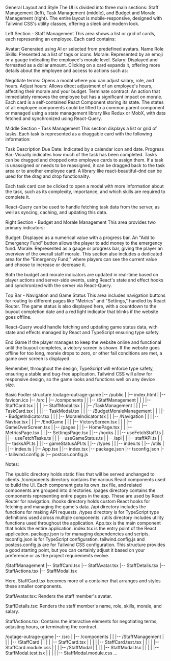 General Layout and Style
The UI is divided into three main sections: Staff Management (left), Task Management (middle), and Budget and Morale Management (right). The entire layout is mobile-responsive, designed with Tailwind CSS's utility classes, offering a sleek and modern look.

Left Section - Staff Management
This area shows a list or grid of cards, each representing an employee. Each card contains:

Avatar: Generated using AI or selected from predefined avatars.
Name
Role
Skills: Presented as a list of tags or icons.
Morale: Represented by an emoji or a gauge indicating the employee's morale level.
Salary: Displayed and formatted as a dollar amount.
Clicking on a card expands it, offering more details about the employee and access to actions such as:

Negotiate terms: Opens a modal where you can adjust salary, role, and hours.
Adjust hours: Allows direct adjustment of an employee's hours, affecting their morale and your budget.
Terminate contract: An action that immediately removes the employee but has a significant impact on morale.
Each card is a self-contained React Component storing its state. The states of all employee components could be lifted to a common parent component or managed using a state management library like Redux or MobX, with data fetched and synchronized using React-Query.

Middle Section - Task Management
This section displays a list or grid of tasks. Each task is represented as a draggable card with the following information:

Task Description
Due Date: Indicated by a calendar icon and date.
Progress Bar: Visually indicates how much of the task has been completed.
Tasks can be dragged and dropped onto employee cards to assign them. If a task is unassigned or needs to be reassigned, it can be dragged back to the task area or to another employee card. A library like react-beautiful-dnd can be used for the drag and drop functionality.

Each task card can be clicked to open a modal with more information about the task, such as its complexity, importance, and which skills are required to complete it.

React-Query can be used to handle fetching task data from the server, as well as syncing, caching, and updating this data.

Right Section - Budget and Morale Management
This area provides two primary indicators:

Budget: Displayed as a numerical value with a progress bar. An "Add to Emergency Fund" button allows the player to add money to the emergency fund.
Morale: Represented as a gauge or progress bar, giving the player an overview of the overall staff morale.
This section also includes a dedicated area for the "Emergency Fund," where players can see the current value and choose to increase or decrease it.

Both the budget and morale indicators are updated in real-time based on player actions and server-side events, using React's state and effect hooks and synchronized with the server via React-Query.

Top Bar - Navigation and Game Status
This area includes navigation buttons for routing to different pages like "Metrics" and "Settings," handled by React Router. The game status is also displayed here, with a countdown to the buyout completion date and a red light indicator that blinks if the website goes offline.

React-Query would handle fetching and updating game status data, with state and effects managed by React and TypeScript ensuring type safety.

End Game
If the player manages to keep the website online and functional until the buyout completes, a victory screen is shown. If the website goes offline for too long, morale drops to zero, or other fail conditions are met, a game over screen is displayed.

Remember, throughout the design, TypeScript will enforce type safety, ensuring a stable and bug-free application. Tailwind CSS will allow for responsive design, so the game looks and functions well on any device size.


Basic Fodler structure
/outage-outrage-game
|-- /public
|   |-- index.html
|   |-- favicon.ico
|-- /src
|   |-- /components
|   |   |-- /StaffManagement
|   |   |   |-- StaffCard.tsx
|   |   |   |-- StaffModal.tsx
|   |   |-- /TaskManagement
|   |   |   |-- TaskCard.tsx
|   |   |   |-- TaskModal.tsx
|   |   |-- /BudgetMoraleManagement
|   |   |   |-- BudgetIndicator.tsx
|   |   |   |-- MoraleIndicator.tsx
|   |   |-- /Navigation
|   |   |   |-- Navbar.tsx
|   |   |-- /EndGame
|   |   |   |-- VictoryScreen.tsx
|   |   |   |-- GameOverScreen.tsx
|   |-- /pages
|   |   |-- HomePage.tsx
|   |   |-- MetricsPage.tsx
|   |   |-- SettingsPage.tsx
|   |-- /hooks
|   |   |-- useFetchStaff.ts
|   |   |-- useFetchTasks.ts
|   |   |-- useGameStatus.ts
|   |-- /api
|   |   |-- staffAPI.ts
|   |   |-- tasksAPI.ts
|   |   |-- gameStatusAPI.ts
|   |-- /types
|   |   |-- index.ts
|   |-- /utils
|   |   |-- index.ts
|   |-- App.tsx
|   |-- index.tsx
|-- package.json
|-- tsconfig.json
|-- tailwind.config.js
|-- postcss.config.js

Notes:

The /public directory holds static files that will be served unchanged to clients.
/components directory contains the various React components used to build the UI. Each component gets its own .tsx file, and related components are grouped into directories.
/pages directory contains the components representing entire pages in the app. These are used by React Router for navigation.
/hooks directory holds custom React hooks for fetching and managing the game's data.
/api directory includes the functions for making API requests.
/types directory is for TypeScript type definitions used across multiple components.
/utils directory includes utility functions used throughout the application.
App.tsx is the main component that holds the entire application.
index.tsx is the entry point of the React application.
package.json is for managing dependencies and scripts.
tsconfig.json is for TypeScript configuration.
tailwind.config.js and postcss.config.js are for Tailwind CSS configuration.
This structure provides a good starting point, but you can certainly adjust it based on your preference or as the project requirements evolve.


/StaffManagement
|-- StaffCard.tsx
|-- StaffAvatar.tsx
|-- StaffDetails.tsx
|-- StaffActions.tsx
|-- StaffModal.tsx

Here, StaffCard.tsx becomes more of a container that arranges and styles these smaller components.

StaffAvatar.tsx: Renders the staff member's avatar.

StaffDetails.tsx: Renders the staff member's name, role, skills, morale, and salary.

StaffActions.tsx: Contains the interactive elements for negotiating terms, adjusting hours, or terminating the contract.



/outage-outrage-game
|-- /src
|   |-- /components
|   |   |-- /StaffManagement
|   |   |   |-- /StaffCard
|   |   |   |   |-- StaffCard.tsx
|   |   |   |   |-- StaffCard.test.tsx
|   |   |   |   |-- StaffCard.module.css
|   |   |   |-- /StaffModal
|   |   |   |   |-- StaffModal.tsx
|   |   |   |   |-- StaffModal.test.tsx
|   |   |   |   |-- StaffModal.module.css
...



